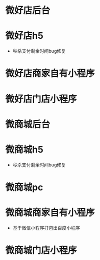 # 微好店后台

# 微好店h5
* 秒杀支付剩余时间bug修复

# 微好店商家自有小程序

# 微好店门店小程序

# 微商城后台

# 微商城h5
* 秒杀支付剩余时间bug修复

# 微商城pc

# 微商城商家自有小程序
* 基于微信小程序打包出百度小程序

# 微商城门店小程序
